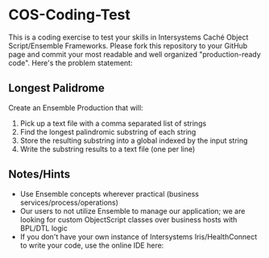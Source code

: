 # COS-Coding-Test

This is a coding exercise to test your skills in Intersystems Caché Object Script/Ensemble Frameworks. Please fork this repository to your GitHub page and commit your most readable and well organized "production-ready code". Here's the problem statement:

## Longest Palidrome

Create an Ensemble Production that will:
  1. Pick up a text file with a comma separated list of strings
  2. Find the longest palindromic substring of each string
  3. Store the resulting substring into a global indexed by the input string
  4. Write the substring results to a text file (one per line)
  
## Notes/Hints
* Use Ensemble concepts wherever practical (business services/process/operations)
* Our users to not utilize Ensemble to manage our application; we are looking for custom ObjectScript classes over business hosts with BPL/DTL logic 
* If you don't have your own instance of Intersystems Iris/HealthConnect to write your code, use the online IDE here:
